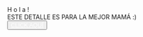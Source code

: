 <!DOCTYPE html>
<html lang="es">

<head>
    <meta charset="UTF-8">
    <meta http-equiv="X-UA-Compatible" content="IE=edge">
    <meta name="viewport" content="width=device-width, initial-scale=1.0">
    <link rel="stylesheet" href="css/style.css">
    <link rel="icon" href="img/flowers.png" type="image/x-icon">
    <title>Flowers</title>
</head>

<body>
    <div class="greetings">
        <span>H</span>
        <span>o</span>
        <span>l</span>
        <span>a</span>
        <span>!</span>
    </div>
    <div class="description">
        <span>ESTE DETALLE ES PARA LA MEJOR MAMÁ :)</span>
    </div>
    <div class="button">
        <button class="botones">
            <a href="flower.html" style="color: #fff;">CLICK AQUÍ</a>
        </button>
    </div>

</body>

</html>
